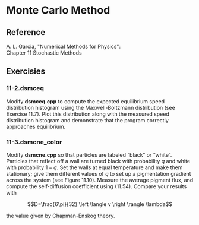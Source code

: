 # Monte Carlo Method
## Reference
A. L. Garcia, "Numerical Methods for Physics": \
 Chapter 11 Stochastic Methods
## Exercisies
### 11-2.dsmceq
Modify  **dsmceq.cpp**  to compute the expected equilibrium speed distribution histogram using the Maxwell-Boltzmann distribution (see Exercise 11.7). Plot this distribution along with the measured speed distribution histogram and demonstrate that the program correctly approaches equilibrium.

### 11-3.dsmcne_color
Modify  **dsmcne.cpp**  so that particles are labeled “black” or “white”. Particles that reflect off a wall are turned black with probability $q$ and white with probability $1-q$. Set the walls at equal temperature and make them stationary; give them different values of $q$ to set up a pigmentation gradient across the system (see Figure 11.10). Measure the average pigment flux, and compute the self-diffusion coefficient using (11.54). Compare your results with
```math
D=\frac{6\pi}{32} \left \langle v \right \rangle \lambda
```
the value given by Chapman-Enskog theory.
